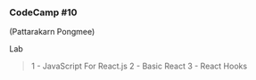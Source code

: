 ### CodeCamp #10
(Pattarakarn Pongmee)

Lab 
> 1 - JavaScript For React.js
> 2 - Basic React
> 3 - React Hooks